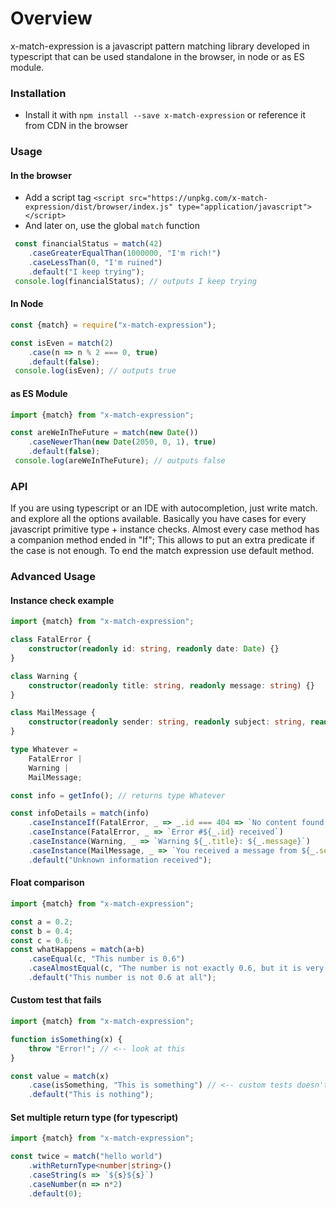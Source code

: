 # Overview
x-match-expression is a javascript pattern matching library developed in typescript that can be used standalone in the browser, in node or as ES module.


### Installation
- Install it with `npm install --save x-match-expression` or reference it from CDN in the browser

### Usage

#### In the browser

- Add a script tag `<script src="https://unpkg.com/x-match-expression/dist/browser/index.js" type="application/javascript"></script>`
- And later on, use the global `match` function
```javascript
 const financialStatus = match(42)
    .caseGreaterEqualThan(1000000, "I'm rich!")
    .caseLessThan(0, "I'm ruined")
    .default("I keep trying");
 console.log(financialStatus); // outputs I keep trying
```

#### In Node

```javascript
const {match} = require("x-match-expression");

const isEven = match(2)
    .case(n => n % 2 === 0, true)
    .default(false);
 console.log(isEven); // outputs true
```

#### as ES Module

```javascript
import {match} from "x-match-expression";

const areWeInTheFuture = match(new Date())
    .caseNewerThan(new Date(2050, 0, 1), true)
    .default(false);
 console.log(areWeInTheFuture); // outputs false
```

### API

If you are using typescript or an IDE with autocompletion, just write match. and explore all the options available.
Basically you have cases for every javascript primitive type + instance checks. Almost every case method has a companion
method ended in "If"; This allows to put an extra predicate if the case is not enough. To end the match expression use
default method.

### Advanced Usage

#### Instance check example

```typescript
import {match} from "x-match-expression";

class FatalError {
    constructor(readonly id: string, readonly date: Date) {}
}

class Warning {
    constructor(readonly title: string, readonly message: string) {}
}

class MailMessage {
    constructor(readonly sender: string, readonly subject: string, readonly message: string) {}
}

type Whatever =
    FatalError |
    Warning |
    MailMessage;

const info = getInfo(); // returns type Whatever

const infoDetails = match(info)
    .caseInstanceIf(FatalError, _ => _.id === 404 => `No content found at ${e.date.toISOString()}`)
    .caseInstance(FatalError, _ => `Error #${_.id} received`)
    .caseInstance(Warning, _ => `Warning ${_.title}: ${_.message}`)
    .caseInstance(MailMessage, _ => `You received a message from ${_.sender}`)
    .default("Unknown information received");
```

#### Float comparison

```typescript
import {match} from "x-match-expression";

const a = 0.2;
const b = 0.4;
const c = 0.6;
const whatHappens = match(a+b)
    .caseEqual(c, "This number is 0.6")
    .caseAlmostEqual(c, "The number is not exactly 0.6, but it is very close") // <-- this will match
    .default("This number is not 0.6 at all");
```

#### Custom test that fails

```javascript
import {match} from "x-match-expression";

function isSomething(x) {
    throw "Error!"; // <-- look at this
}

const value = match(x)
    .case(isSomething, "This is something") // <-- custom tests doesn't raise exceptions, they simple return false
    .default("This is nothing");
```

#### Set multiple return type (for typescript)

```typescript
import {match} from "x-match-expression";

const twice = match("hello world")
    .withReturnType<number|string>()
    .caseString(s => `${s}${s}`)
    .caseNumber(n => n*2)
    .default(0);
```